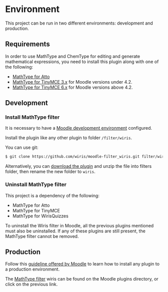# Environment

This project can be run in two different environments: development and production.

## Requirements

In order to use MathType and ChemType for editing and generate mathematical expressions, you need to install this plugin along with one of the following:

- [MathType for Atto](https://github.com/wiris/mooodle-atto_wiris)
- [MathType for TinyMCE 3.x](https://github.com/wiris/moodle-tinymce_tiny_mce_wiris) for Moodle versions under 4.2.
- [MathType for TinyMCE 6.x](https://github.com/wiris/moodle-tinymce6_wiris) for Moodle versions above 4.2.

## Development

### Install MathType filter

It is necessary to have a [Moodle development environment](https://github.com/moodlehq/moodle-docker) configured. 

Install the plugin like any other plugin to folder `/filter/wiris`.

You can use git:

```sh
$ git clone https://github.com/wiris/moodle-filter_wiris.git filter/wiris
```

Alternatively, you can [download the plugin](https://github.com/wiris/moodle-filter_wiris/archive/main.zip) and unzip the file into filters folder, then rename the new folder to `wiris`.

### Uninstall MathType filter

This project is a dependency of the following:

* MathType for Atto
* MathType for TinyMCE
* MathType for WirisQuizzes


To uninstall the Wiris filter in Moodle, all the previous plugins mentioned must also be uninstalled. If any of these plugins are still present, the MathType filter cannot be removed.

## Production

Follow this [guideline offered by Moodle](https://docs.moodle.org/405/en/Installing_plugins#Installing_a_plugin) to learn how to install any plugin to a production environment.

The [MathType filter](https://moodle.org/plugins/filter_wiris) wiris can be found on the Moodle plugins directory, or click on the previous link.
